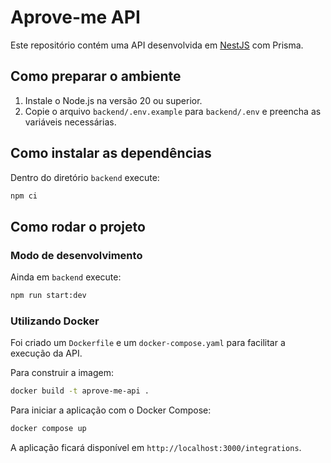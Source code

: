 # Aprove-me API

Este repositório contém uma API desenvolvida em [NestJS](https://nestjs.com/) com Prisma.

## Como preparar o ambiente

1. Instale o Node.js na versão 20 ou superior.
2. Copie o arquivo `backend/.env.example` para `backend/.env` e preencha as variáveis necessárias.

## Como instalar as dependências

Dentro do diretório `backend` execute:

```bash
npm ci
```

## Como rodar o projeto

### Modo de desenvolvimento

Ainda em `backend` execute:

```bash
npm run start:dev
```

### Utilizando Docker

Foi criado um `Dockerfile` e um `docker-compose.yaml` para facilitar a execução da API.

Para construir a imagem:

```bash
docker build -t aprove-me-api .
```

Para iniciar a aplicação com o Docker Compose:

```bash
docker compose up
```

A aplicação ficará disponível em `http://localhost:3000/integrations`.
